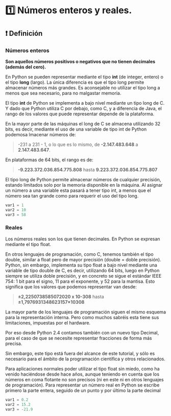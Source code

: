 # 1️⃣ Números enteros y reales.

## ❗ Definición

### Números enteros

**Son aquellos números positivos o negativos que no tienen decimales (además
del cero).**

En Python se pueden representar mediante el tipo **int** (de integer, entero) o el
tipo **long** (largo). La única diferencia es que el tipo long permite almacenar
números más grandes. Es aconsejable no utilizar el tipo long a menos que sea
necesario, para no malgastar memoria.

El tipo **int** de Python se implementa a bajo nivel mediante un tipo long de C. Y
dado que Python utiliza C por debajo, como C, y a diferencia de Java, el rango
de los valores que puede representar depende de la plataforma.

En la mayor parte de las máquinas el long de C se almacena utilizando 32 bits,
es decir, mediante el uso de una variable de tipo int de Python podemosa lmacenar 
números de:

>-231 a 231 - 1, o lo que es lo mismo, de **-2.147.483.648** a **2.147.483.647**. 

En plataformas de 64 bits, el rango es de:

>**-9.223.372.036.854.775.808** hasta **9.223.372.036.854.775.807**

El tipo long de Python permite almacenar números de cualquier precisión,
estando limitados solo por la memoria disponible en la máquina. Al asignar un
número a una variable esta pasará a tener tipo int, a menos que el número sea
tan grande como para requerir el uso del tipo long.

```python
var1 = 1
var2 = 10
var3 = 58
```

### Reales

Los números reales son los que tienen decimales. En Python se expresan
mediante el tipo float.

En otros lenguajes de programación, como C, tenemos también el tipo double,
similar a float pero de mayor precisión (double = doble precisión). Python, sin
embargo, implementa su tipo float a bajo nivel mediante una variable de tipo
double de C, es decir, utilizando 64 bits, luego en Python siempre se utiliza doble
precisión, y en concreto se sigue el estándar IEEE 754: 1 bit para el signo, 11
para el exponente, y 52 para la mantisa. Esto significa que los valores que
podemos representar van desde:

>**±2,2250738585072020 x 10-308** hasta **±1,7976931348623157×10308**

La mayor parte de los lenguajes de programación siguen el mismo esquema
para la representación interna. Pero como muchos sabréis esta tiene sus
limitaciones, impuestas por el hardware.

Por eso desde Python 2.4 contamos también con un nuevo tipo Decimal, para el
caso de que se necesite representar fracciones de forma más precisa.

Sin embargo, este tipo está fuera del alcance de este tutorial, y sólo es necesario
para el ámbito de la programación científica y otros relacionados.

Para aplicaciones normales poder utilizar el tipo float sin miedo, como ha venido
haciéndose desde hace años, aunque teniendo en cuenta que los números en
coma flotante no son precisos (ni en este ni en otros lenguajes de programación).
Para representar un número real en Python se escribe primero la parte entera,
seguido de un punto y por último la parte decimal

```python
var1 = 0.2
var2 = 15.2
var3 = -21.9
```
